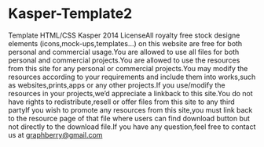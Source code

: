 # Kasper-Template2
Template HTML/CSS Kasper 2014 
LicenseAll royalty free stock designe elements (icons,mock-ups,templates...) on this website are free for both personal and commercial usage.You are allowed to use all files for both personal and commercial projects.You are allowed to use the resources from this site for any personal or commercial projects.You may modify the resources according to your requirements and include them into works,such as websites,prints,apps or any other projects.If you use/modify the resources in your projects,we’d appreciate a linkback to this site.You do not have rights to redistribute,resell or offer files from this site to any third partyIf you wish to promote any resources from this site,you must link back to the resource page of that file where users can find download button but not directly to the download file.If you have any question,feel free to contact us at graphberry@gmail.com
